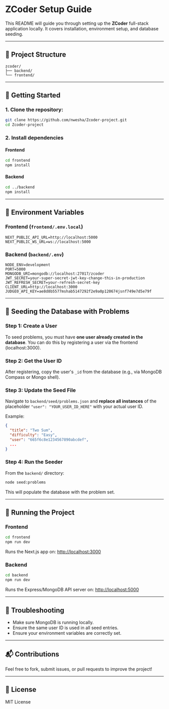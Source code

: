 # ZCoder Setup Guide

This README will guide you through setting up the **ZCoder** full-stack application locally. It covers installation, environment setup, and database seeding.

---

## 🔧 Project Structure

```
zcoder/
├── backend/
└── frontend/
```

---

## 🚀 Getting Started

### 1. Clone the repository:

```bash
git clone https://github.com/nwesha/Zcoder-project.git
cd Zcoder-project
```

### 2. Install dependencies

#### Frontend

```bash
cd frontend
npm install
```

#### Backend

```bash
cd ../backend
npm install
```

---

## 🔑 Environment Variables

### Frontend (`frontend/.env.local`)

```
NEXT_PUBLIC_API_URL=http://localhost:5000
NEXT_PUBLIC_WS_URL=ws://localhost:5000
```

### Backend (`backend/.env`)

```
NODE_ENV=development
PORT=5000
MONGODB_URI=mongodb://localhost:27017/zcoder
JWT_SECRET=your-super-secret-jwt-key-change-this-in-production
JWT_REFRESH_SECRET=your-refresh-secret-key
CLIENT_URL=http://localhost:3000
JUDGE0_API_KEY=ae8d8b5577mshab5147292f2e9a0p120674jsnf749e7d5e79f
```

---

## 🌱 Seeding the Database with Problems

### Step 1: Create a User

To seed problems, you must have **one user already created in the database**. You can do this by registering a user via the frontend (localhost:3000).

### Step 2: Get the User ID

After registering, copy the user's `_id` from the database (e.g., via MongoDB Compass or Mongo shell).

### Step 3: Update the Seed File

Navigate to `backend/seed/problems.json` and **replace all instances** of the placeholder `"user": "YOUR_USER_ID_HERE"` with your actual user ID.

Example:

```json
{
  "title": "Two Sum",
  "difficulty": "Easy",
  "user": "665f6c8e1234567890abcdef",
  ...
}
```

### Step 4: Run the Seeder

From the `backend/` directory:

```bash
node seed:problems
```

This will populate the database with the problem set.

---

## 🧠 Running the Project

### Frontend

```bash
cd frontend
npm run dev
```

Runs the Next.js app on: [http://localhost:3000](http://localhost:3000)

### Backend

```bash
cd backend
npm run dev
```

Runs the Express/MongoDB API server on: [http://localhost:5000](http://localhost:5000)

---

## 🐛 Troubleshooting

* Make sure MongoDB is running locally.
* Ensure the same user ID is used in all seed entries.
* Ensure your environment variables are correctly set.

---

## 📬 Contributions

Feel free to fork, submit issues, or pull requests to improve the project!

---

## 📄 License

MIT License
